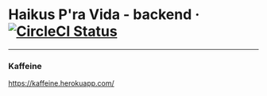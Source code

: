 # Haikus P'ra Vida - backend &middot; [![CircleCI Status](https://circleci.com/gh/JoaoInez/haikus-pra-vida-backend.svg?style=shield&circle-token=:circle-token)](https://app.circleci.com/pipelines/github/JoaoInez/haikus-pra-vida-backend)

<hr>

### Kaffeine
https://kaffeine.herokuapp.com/
